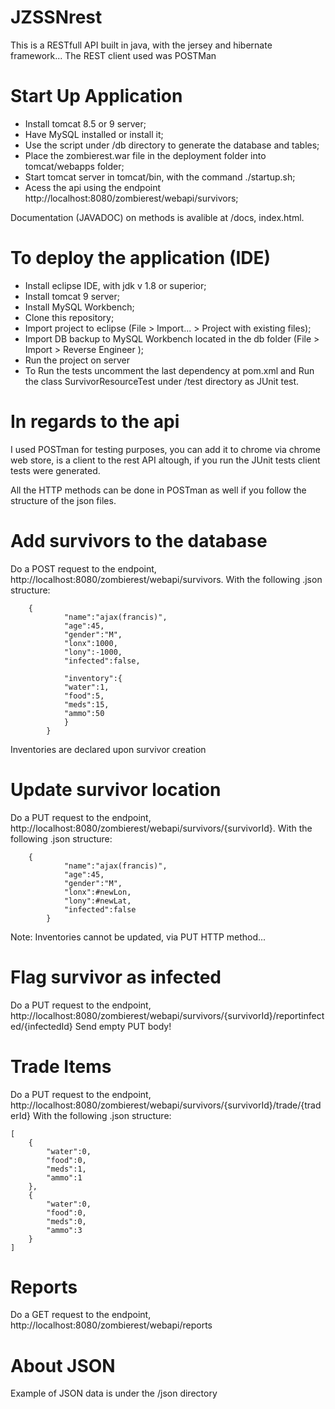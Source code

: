 # JZSSNrest
This is a RESTfull API built in java, with the jersey and hibernate framework...
The REST client used was POSTMan

# Start Up Application

- Install tomcat 8.5 or 9 server;
- Have MySQL installed or install it;
- Use the script under /db directory to generate the database and tables;
- Place the zombierest.war file in the deployment folder into tomcat/webapps folder;
- Start tomcat server in tomcat/bin, with the command ./startup.sh;
- Acess the api using the endpoint http://localhost:8080/zombierest/webapi/survivors;

Documentation (JAVADOC) on methods is avalible at /docs, index.html.

# To deploy the application (IDE)

- Install eclipse IDE, with jdk v 1.8 or superior;
- Install tomcat 9 server;
- Install MySQL Workbench;
- Clone this repository;
- Import project to eclipse (File > Import... > Project with existing files); 
- Import DB backup to MySQL Workbench located in the db folder (File > Import > Reverse Engineer );
- Run the project on server
- To Run the tests uncomment the last dependency at pom.xml and Run the class SurvivorResourceTest under /test directory as JUnit test.

# In regards to the api

I used POSTman for testing purposes, you can add it to chrome via chrome web store, is a client to the rest API altough,
if you run the JUnit tests client tests were generated.

All the HTTP methods can be done in POSTman as well if you follow the structure of the json files.

# Add survivors to the database

Do a POST request to the endpoint, http://localhost:8080/zombierest/webapi/survivors.
With the following .json structure:

```
    {	
			"name":"ajax(francis)",
			"age":45,
			"gender":"M",
			"lonx":1000,
			"lony":-1000,
			"infected":false,

			"inventory":{
			"water":1,
			"food":5,
			"meds":15,
			"ammo":50
			}	
		}
```
Inventories are declared upon survivor creation
    

# Update survivor location

Do a PUT request to the endpoint, http://localhost:8080/zombierest/webapi/survivors/{survivorId}.
With the following .json structure:

```
    {	
			"name":"ajax(francis)",
			"age":45,
			"gender":"M",
			"lonx":#newLon,
			"lony":#newLat,
			"infected":false
		}
```

Note: Inventories cannot be updated, via PUT HTTP method...

# Flag survivor as infected

Do a PUT request to the endpoint, http://localhost:8080/zombierest/webapi/survivors/{survivorId}/reportinfected/{infectedId}
Send empty PUT body!

# Trade Items

Do a PUT request to the endpoint, http://localhost:8080/zombierest/webapi/survivors/{survivorId}/trade/{traderId}
With the following .json structure:
```
[
	{
		"water":0,
		"food":0,
		"meds":1,
		"ammo":1
	},
	{
		"water":0,
		"food":0,
		"meds":0,
		"ammo":3
	}
]
```

# Reports

Do a GET request to the endpoint, http://localhost:8080/zombierest/webapi/reports

# About JSON

Example of JSON data is under the /json directory
